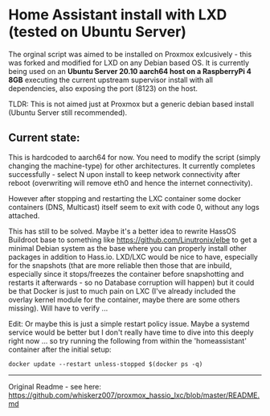 # Home Assistant install with LXD (tested on Ubuntu Server)

The orginal script was aimed to be installed on Proxmox exlcusively - this was forked and modified for LXD on any Debian based OS. It is currently being used on an **Ubuntu Server 20.10 aarch64 host on a RaspberryPi 4 8GB** executing the current upstream supervisor install with all dependencies, also exposing the port (8123) on the host.

TLDR: This is not aimed just at Proxmox but a generic debian based install (Ubuntu Server still recommended).

## Current state:

This is hardcoded to aarch64 for now. You need to modify the script (simply changing the machine-type) for other architectures. It currently completes successfully - select N upon install to keep network connectivity after reboot (overwriting will remove eth0 and hence the internet connectivity). 

However after stopping and restarting the LXC container some docker containers (DNS, Multicast) itself seem to exit with code 0, without any logs attached.

This has still to be solved. Maybe it's a better idea to rewrite HassOS Buildroot base to something like https://github.com/Linutronix/elbe to get a minimal Debian system as the base where you can properly install other packages in addition to Hass.io. LXD/LXC would be nice to have, especially for the snapshots (that are more reliable then those that are inbuild, especially since it stops/freezes the container before snapshotting and restarts it afterwards - so no Database corruption will happen) but it could be that Docker is just to much pain on LXC (I've already included the overlay kernel module for the container, maybe there are some others missing). Will have to verify ...

Edit: Or maybe this is just a simple restart policy issue. Maybe a systemd service would be better but I don't really have time to dive into this deeply right now ... so try running the following from within the 'homeassistant' container after the initial setup:

    docker update --restart unless-stopped $(docker ps -q)
    
----

Original Readme - see here: https://github.com/whiskerz007/proxmox_hassio_lxc/blob/master/README.md
